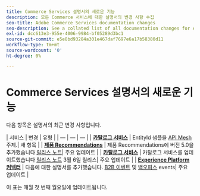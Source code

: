 ```yaml
---
title: Commerce Services 설명서의 새로운 기능
description: 모든 Commerce 서비스에 대한 설명서의 변경 사항 수집
seo-title: Adobe Commerce Services documentation changes
seo-description: See a collated list of all documentation changes for Adobe Commerce Services and integration services.
exl-id: dcc613e3-955e-4006-9984-bf05289d3bc1
source-git-commit: e5e8bd93284a301e467daf7697e6a17b58380d11
workflow-type: tm+mt
source-wordcount: '0'
ht-degree: 0%

---
```


# Commerce Services 설명서의 새로운 기능

다음 항목은 설명서의 최근 변경 사항입니다.

| 서비스 | 변경 | 유형 | | — | — | — | | [**카탈로그 서비스**](../catalog-service/guide-overview.md) | EntityId 샘플을 [API Mesh](../catalog-service/mesh.md) 주제.| 새 항목 | | [**제품 Recommendations**](../product-recommendations/guide-overview.md) | 제품 Recommendations에 버전 5.0을 추가했습니다 [릴리스 노트](../product-recommendations/release-notes.md)| 주요 업데이트 | | [**카탈로그 서비스**](../catalog-service/guide-overview.md) | 카탈로그 서비스를 업데이트했습니다 [릴리스 노트](../catalog-service/release-notes.md) 3월 6일 릴리스| 주요 업데이트 | | [**Experience Platform 커넥터**](../experience-platform-connector/overview.md) | 다음에 대한 설명서를 추가했습니다. [B2B 이벤트](https://experienceleague.adobe.com/docs/commerce-merchant-services/experience-platform-connector/event-forwarding/events.html#b2b-events) 및 [백오피스](https://experienceleague.adobe.com/docs/commerce-merchant-services/experience-platform-connector/event-forwarding/events.html#back-office-events) events| 주요 업데이트 |

이 표는 매월 첫 번째 월요일에 업데이트됩니다.
